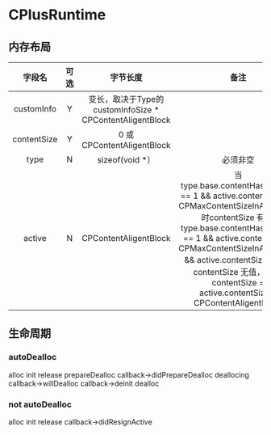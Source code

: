 # CPlusRuntime

## 内存布局

| 字段名 |  可选  |    字节长度    | 备注 | 
| :---: | :--: | :--------------: | :-----------: |
| customInfo | Y | 变长，取决于Type的 customInfoSize * CPContentAligentBlock|  |
| contentSize | Y | 0 或 CPContentAligentBlock|  |
| type | N | sizeof(void \*） | 必须非空 | 
| active | N | CPContentAligentBlock | 当 type.base.contentHasPadding == 1 && active.contentSize == CPMaxContentSizeInActiveInfo 时contentSize 有值; type.base.contentHasPadding == 1 && active.contentSize < CPMaxContentSizeInActiveInfo && active.contentSize > 0 时contentSize 无值， 此时contentSize = active.contentSize * CPContentAligentBlock |


## 生命周期

### autoDealloc

alloc
init
release prepareDealloc
callback->didPrepareDealloc
deallocing
callback->willDealloc
callback->deinit
dealloc




### not autoDealloc

alloc
init
release
callback->didResignActive









